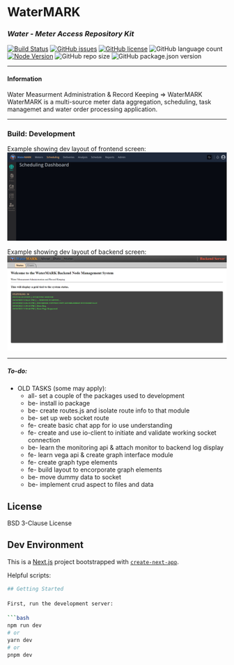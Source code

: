 # WaterMARK
### _Water - Meter Access Repository Kit_
[![Build Status](https://img.shields.io/static/v1?label=build&message=development&color=red)](https://img.shields.io)
[![GitHub issues](https://img.shields.io/github/issues/mikelambson/WaterMARK)](https://github.com/mikelambson/WaterMARK/issues)
[![GitHub license](https://img.shields.io/github/license/mikelambson/WaterMARK)](https://github.com/mikelambson/WaterMARK/blob/main/LICENSE)
![GitHub language count](https://img.shields.io/github/languages/count/mikelambson/WaterMARK)
[![Node Version](http://img.shields.io/badge/node-0.10.x-brightgreen.svg)](https://github.com/nodejs/node)
![GitHub repo size](https://img.shields.io/github/repo-size/mikelambson/WaterMARK)
![GitHub package.json version](https://img.shields.io/github/package-json/v/mikelambson/WaterMARK)

___
#### Information

Water Measurment Administration & Record Keeping => WaterMARK  
WaterMARK is a multi-source meter data aggregation, scheduling, task managemet and water order processing application.

___


### Build: Development

Example showing dev layout of frontend screen:
![](frontend.png)

Example showing dev layout of backend screen:
![](backend.png)


___
##### To-do:
- OLD TASKS (some may apply):
    - all- set a couple of the packages used to development
    - be- install io package
    - be- create routes.js and isolate route info to that module
    - be- set up web socket route
    - fe- create basic chat app for io use understanding
    - fe- create and use io-client to initiate and validate working socket connection
    - be- learn the monitoring api & attach monitor to backend log display
    - fe- learn vega api & create graph interface module
    - fe- create graph type elements
    - fe- build layout to encorporate graph elements
    - be- move dummy data to socket
    - be- implement crud aspect to files and data




## License

BSD 3-Clause License


## Dev Environment

This is a [Next.js](https://nextjs.org/) project bootstrapped with [`create-next-app`](https://github.com/vercel/next.js/tree/canary/packages/create-next-app).

Helpful scripts:
```sh
## Getting Started

First, run the development server:

```bash
npm run dev
# or
yarn dev
# or
pnpm dev
```
```



